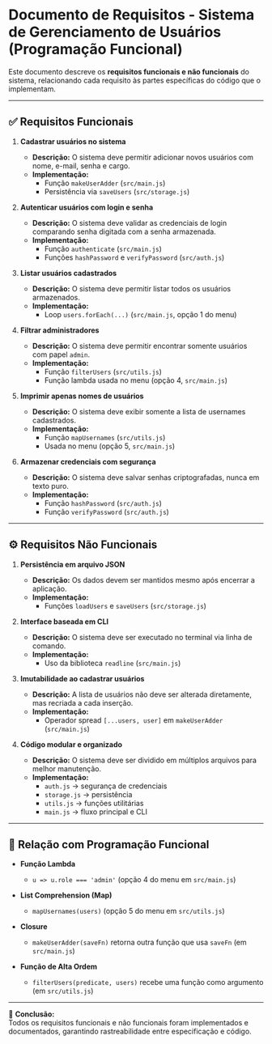 # Documento de Requisitos - Sistema de Gerenciamento de Usuários (Programação Funcional)

Este documento descreve os **requisitos funcionais e não funcionais** do sistema, relacionando cada requisito às partes específicas do código que o implementam.

---

## ✅ Requisitos Funcionais

1. **Cadastrar usuários no sistema**  
   - **Descrição:** O sistema deve permitir adicionar novos usuários com nome, e-mail, senha e cargo.  
   - **Implementação:**  
     - Função `makeUserAdder` (`src/main.js`)  
     - Persistência via `saveUsers` (`src/storage.js`)  

2. **Autenticar usuários com login e senha**  
   - **Descrição:** O sistema deve validar as credenciais de login comparando senha digitada com a senha armazenada.  
   - **Implementação:**  
     - Função `authenticate` (`src/main.js`)  
     - Funções `hashPassword` e `verifyPassword` (`src/auth.js`)  

3. **Listar usuários cadastrados**  
   - **Descrição:** O sistema deve permitir listar todos os usuários armazenados.  
   - **Implementação:**  
     - Loop `users.forEach(...)` (`src/main.js`, opção 1 do menu)  

4. **Filtrar administradores**  
   - **Descrição:** O sistema deve permitir encontrar somente usuários com papel `admin`.  
   - **Implementação:**  
     - Função `filterUsers` (`src/utils.js`)  
     - Função lambda usada no menu (opção 4, `src/main.js`)  

5. **Imprimir apenas nomes de usuários**  
   - **Descrição:** O sistema deve exibir somente a lista de usernames cadastrados.  
   - **Implementação:**  
     - Função `mapUsernames` (`src/utils.js`)  
     - Usada no menu (opção 5, `src/main.js`)  

6. **Armazenar credenciais com segurança**  
   - **Descrição:** O sistema deve salvar senhas criptografadas, nunca em texto puro.  
   - **Implementação:**  
     - Função `hashPassword` (`src/auth.js`)  
     - Função `verifyPassword` (`src/auth.js`)  

---

## ⚙️ Requisitos Não Funcionais

1. **Persistência em arquivo JSON**  
   - **Descrição:** Os dados devem ser mantidos mesmo após encerrar a aplicação.  
   - **Implementação:**  
     - Funções `loadUsers` e `saveUsers` (`src/storage.js`)  

2. **Interface baseada em CLI**  
   - **Descrição:** O sistema deve ser executado no terminal via linha de comando.  
   - **Implementação:**  
     - Uso da biblioteca `readline` (`src/main.js`)  

3. **Imutabilidade ao cadastrar usuários**  
   - **Descrição:** A lista de usuários não deve ser alterada diretamente, mas recriada a cada inserção.  
   - **Implementação:**  
     - Operador spread `[...users, user]` em `makeUserAdder` (`src/main.js`)  

4. **Código modular e organizado**  
   - **Descrição:** O sistema deve ser dividido em múltiplos arquivos para melhor manutenção.  
   - **Implementação:**  
     - `auth.js` → segurança de credenciais  
     - `storage.js` → persistência  
     - `utils.js` → funções utilitárias  
     - `main.js` → fluxo principal e CLI  

---

## 🔎 Relação com Programação Funcional

- **Função Lambda**  
  - `u => u.role === 'admin'` (opção 4 do menu em `src/main.js`)  

- **List Comprehension (Map)**  
  - `mapUsernames(users)` (opção 5 do menu em `src/utils.js`)  

- **Closure**  
  - `makeUserAdder(saveFn)` retorna outra função que usa `saveFn` (em `src/main.js`)  

- **Função de Alta Ordem**  
  - `filterUsers(predicate, users)` recebe uma função como argumento (em `src/utils.js`)  

---

📌 **Conclusão:**  
Todos os requisitos funcionais e não funcionais foram implementados e documentados, garantindo rastreabilidade entre especificação e código.
